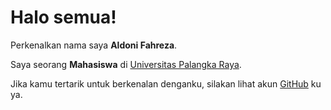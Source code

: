 # Halo semua! 

Perkenalkan nama saya **Aldoni Fahreza**.

Saya seorang **Mahasiswa** di [Universitas Palangka Raya](https://www.upr.ac.id/?lang=en).

Jika kamu tertarik untuk berkenalan denganku, silakan lihat akun [GitHub](https://github.com/Aldonif) ku ya.
